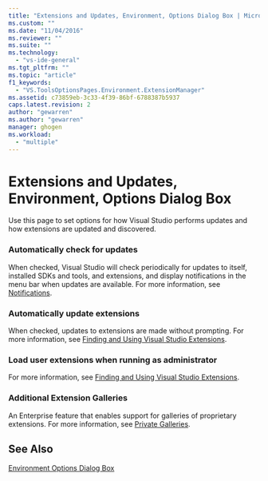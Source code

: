 ```yaml
---
title: "Extensions and Updates, Environment, Options Dialog Box | Microsoft Docs"
ms.custom: ""
ms.date: "11/04/2016"
ms.reviewer: ""
ms.suite: ""
ms.technology: 
  - "vs-ide-general"
ms.tgt_pltfrm: ""
ms.topic: "article"
f1_keywords: 
  - "VS.ToolsOptionsPages.Environment.ExtensionManager"
ms.assetid: c73859eb-3c33-4f39-86bf-6788387b5937
caps.latest.revision: 2
author: "gewarren"
ms.author: "gewarren"
manager: ghogen
ms.workload: 
  - "multiple"
---
```

# Extensions and Updates, Environment, Options Dialog Box
Use this page to set options for how Visual Studio performs updates and how extensions are updated and discovered.  
  
### Automatically check for updates  
 When checked, Visual Studio will check periodically for updates to itself, installed SDKs and tools, and extensions, and display notifications in the menu bar when updates are available. For more information, see [Notifications](../../ide/visual-studio-notifications.md).  
  
### Automatically update extensions  
 When checked, updates to extensions are made without prompting. For more information, see [Finding and Using Visual Studio Extensions](../../ide/finding-and-using-visual-studio-extensions.md).  
  
### Load user extensions when running as administrator  
 For more information, see [Finding and Using Visual Studio Extensions](../../ide/finding-and-using-visual-studio-extensions.md).  
  
### Additional Extension Galleries  
 An Enterprise feature that enables support for galleries of proprietary extensions. For more information, see [Private Galleries](../../extensibility/private-galleries.md).  
  
## See Also  
 [Environment Options Dialog Box](../../ide/reference/environment-options-dialog-box.md)